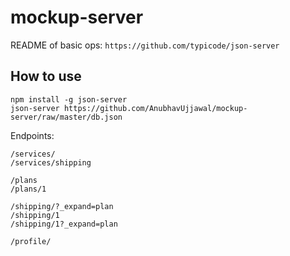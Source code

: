 # mockup-server

README of basic ops: `https://github.com/typicode/json-server`

## How to use
```
npm install -g json-server
json-server https://github.com/AnubhavUjjawal/mockup-server/raw/master/db.json
```

Endpoints:

```
/services/
/services/shipping

/plans
/plans/1

/shipping/?_expand=plan
/shipping/1
/shipping/1?_expand=plan

/profile/
```
